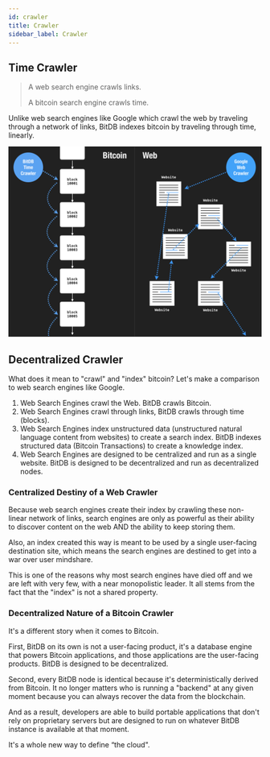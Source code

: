 ```yaml
---
id: crawler
title: Crawler
sidebar_label: Crawler
---
```


## Time Crawler

> A web search engine crawls links. 
>
> A bitcoin search engine crawls time.

Unlike web search engines like Google which crawl the web by traveling through a network of links, BitDB indexes bitcoin by traveling through time, linearly.

![timecrawler](assets/timecrawler.png)

## Decentralized Crawler

What does it mean to "crawl" and "index" bitcoin? Let's make a comparison to web search engines like Google.

1. Web Search Engines crawl the Web. BitDB crawls Bitcoin.
2. Web Search Engines crawl through links, BitDB crawls through time (blocks).
3. Web Search Engines index unstructured data (unstructured natural language content from websites) to create a search index. BitDB indexes structured data (Bitcoin Transactions) to create a knowledge index.
4. Web Search Engines are designed to be centralized and run as a single website. BitDB is designed to be decentralized and run as decentralized nodes.

### Centralized Destiny of a Web Crawler

Because web search engines create their index by crawling these non-linear network of links, search engines are only as powerful as their ability to discover content on the web AND the ability to keep storing them.

Also, an index created this way is meant to be used by a single user-facing destination site, which means the search engines are destined to get into a war over user mindshare.

This is one of the reasons why most search engines have died off and we are left with very few, with a near monopolistic leader. It all stems from the fact that the "index" is not a shared property.

### Decentralized Nature of a Bitcoin Crawler

It's a different story when it comes to Bitcoin.

First, BitDB on its own is not a user-facing product, it's a database engine that powers Bitcoin applications, and those applications are the user-facing products. BitDB is designed to be decentralized.

Second, every BitDB node is identical because it's deterministically derived from Bitcoin. It no longer matters who is running a "backend" at any given moment because you can always recover the data from the blockchain.

And as a result, developers are able to build portable applications that don't rely on proprietary servers but are designed to run on whatever BitDB instance is available at that moment. 

It's a whole new way to define “the cloud".
